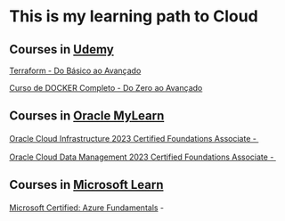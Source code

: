 # This is my learning path to Cloud

## Courses in [Udemy](https://www.udemy.com/)

[Terraform - Do Básico ao Avançado](https://www.udemy.com/course/terraform-do-basico-ao-avancado/?couponCode=SKILLS4SALEB) 

[Curso de DOCKER Completo - Do Zero ao Avançado](https://www.udemy.com/course/docker-zero-avancado/?couponCode=SKILLS4SALEB) 

## Courses in [Oracle MyLearn](https://mylearn.oracle.com/ou/home)

<a href="https://catalog-education.oracle.com/pls/certview/sharebadge?id=F577397C4A3468EB73BE7FB25EA18F85CA685D4F373691BC52CA7E2682CA0875">Oracle Cloud Infrastructure 2023 Certified Foundations Associate - <img src="https://mylearn.oracle.com/favicon.ico" height="16px" width="16px"/></a>

<a href="https://catalog-education.oracle.com/pls/certview/sharebadge?id=0A2B898F28640C78D77B85621E7A325B551AE9C39284EB261F4F794C30BCCE01">Oracle Cloud Data Management 2023 Certified Foundations Associate - <img src="https://mylearn.oracle.com/favicon.ico" height="16px" width="16px"/></a>

## Courses in [Microsoft Learn](https://learn.microsoft.com/)

[Microsoft Certified: Azure Fundamentals](https://learn.microsoft.com/pt-br/credentials/certifications/azure-fundamentals/?practice-assessment-type=certification) - <a href="https://learn.microsoft.com/api/credentials/share/pt-br/HeitorRapcinski/DE51A9FE23657F98?sharingId=44A36E9198D085B"><img src="https://learn.microsoft.com/favicon.ico" height="16px" width="16px"/></a>




